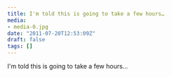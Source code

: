 ```yaml
---
title: I'm told this is going to take a few hours…
media:
- media-0.jpg
date: "2011-07-20T12:53:09Z"
draft: false
tags: []
---
```

I'm told this is going to take a few hours…
